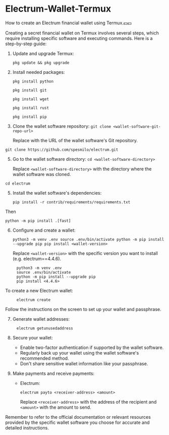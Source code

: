 # Electrum-Wallet-Termux

How to create an Electrum financial wallet using Termux.💵💵


Creating a secret financial wallet on Termux involves several steps, which require installing specific software and executing commands. Here is a step-by-step guide:

1. Update and upgrade Termux:
   ```
   pkg update && pkg upgrade
   ```

2. Install needed packages:
   ```
   pkg install python
   ```
   ```
   pkg install git
   ```
   ```
   pkg install wget
   ```
   ```
   pkg install rust
   ```
   ```
   pkg install pip
   ```

3. Clone the wallet software repository:
   `
   git clone <wallet-software-git-repo-url>
   `

   Replace <wallet-software-git-repo-url> with the URL of the wallet software's Git repository.
   
```
git clone https://github.com/spesmilo/electrum.git
```

5. Go to the wallet software directory:
   `
   cd <wallet-software-directory>
   `

   Replace `<wallet-software-directory>` with the directory where the wallet software was cloned.

```
cd electrum
```

5. Install the wallet software's dependencies:
   ```
   pip install -r contrib/requirements/requirements.txt
   ```

Then


   ```
   python -m pip install .[fast]
   ```

6. Configure and create a wallet:


     `python3 -m venv .env
     source .env/bin/activate
     python -m pip install --upgrade pip
     pip install <wallet-version>`
     

     Replace `<wallet-version>` with the specific version you want to install (e.g. electrum==4.4.6).


```
     python3 -m venv .env
     source .env/bin/activate
     python -m pip install --upgrade pip
     pip install <4.4.6>
```

To create a new Electrum wallet:

```
     electrum create
```

Follow the instructions on the screen to set up your wallet and passphrase.

7. Generate wallet addresses:

```
     electrum getunusedaddress
```

8. Secure your wallet:
   - Enable two-factor authentication if supported by the wallet software.
   - Regularly back up your wallet using the wallet software's recommended method.
   - Don't share sensitive wallet information like your passphrase.

9. Make payments and receive payments:

   - Electrum:
     ```
     electrum payto <receiver-address> <amount>
     ```

     Replace `<receiver-address>` with the address of the recipient and `<amount>` with the amount to send.

Remember to refer to the official documentation or relevant resources provided by the specific wallet software you choose for accurate and detailed instructions.

